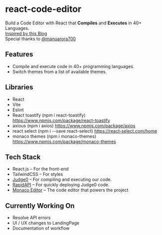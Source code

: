 # react-code-editor

Build a Code Editor with React that **Compiles** and **Executes** in 40+ Languages.
<br>
<a href="https://www.freecodecamp.org/news/how-to-build-react-based-code-editor/">Inspired by this Blog</a>
<br>Special thanks to <a href="https://github.com/manuarora700">@manuarora700</a>
<br>

## Features

- Compile and execute code in 40+ programming languages.</li>
- Switch themes from a list of available themes.</li>

## Libraries

- React
- Vite
- Eslint
- React toastify (npm i react-toastify) https://www.npmjs.com/package/react-toastify
- axious (npm i axios) https://www.npmjs.com/package/axios
- react select (npm i --save react-select) https://react-select.com/home
- monaco themes (npm i monaco-themes) https://www.npmjs.com/package/monaco-themes

## Tech Stack

- React.js – For the front-end
- TailwindCSS – For styles
- <a href="https://judge0.com/#products">Judge0</a> – For compiling and executing our code.
- <a href="https://rapidapi.com/hub">RapidAPI</a> – For quickly deploying Judge0 code.
- <a href="https://www.npmjs.com/package/@monaco-editor/react">Monaco Editor</a> – The code editor that powers the project

## Currently Working On

- Resolve API errors
- UI / UX changes to LandingPage
- Documentation of workflow
